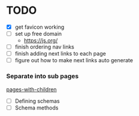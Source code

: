 # TODO

- [x] get favicon working
- [ ] set up free domain
  - https://js.org/
- [ ] finish ordering nav links
- [ ] finish adding next links to each page
- [ ] figure out how to make next links auto generate

### Separate into sub pages
[pages-with-children](https://pmarsceill.github.io/just-the-docs/docs/navigation-structure/#pages-with-children)
- [ ] Defining schemas
- [ ] Schema methods
